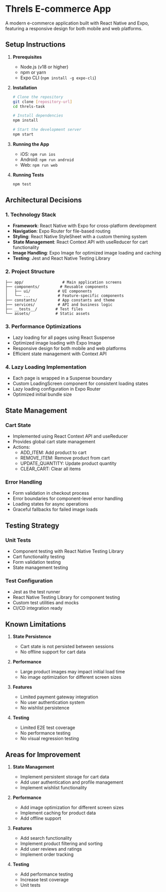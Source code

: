 # Threls E-commerce App

A modern e-commerce application built with React Native and Expo, featuring a responsive design for both mobile and web platforms.

## Setup Instructions

1. **Prerequisites**
   - Node.js (v18 or higher)
   - npm or yarn
   - Expo CLI (`npm install -g expo-cli`)

2. **Installation**
   ```bash
   # Clone the repository
   git clone [repository-url]
   cd threls-task

   # Install dependencies
   npm install

   # Start the development server
   npm start
   ```

3. **Running the App**
   - iOS: `npm run ios`
   - Android: `npm run android`
   - Web: `npm run web`

4. **Running Tests**
   ```bash
   npm test
   ```

## Architectural Decisions

### 1. Technology Stack
- **Framework**: React Native with Expo for cross-platform development
- **Navigation**: Expo Router for file-based routing
- **Styling**: React Native StyleSheet with a custom theming system
- **State Management**: React Context API with useReducer for cart functionality
- **Image Handling**: Expo Image for optimized image loading and caching
- **Testing**: Jest and React Native Testing Library

### 2. Project Structure
```
├── app/                 # Main application screens
├── components/         # Reusable components
│   ├── ui/            # UI components
│   └── ...            # Feature-specific components
├── constants/         # App constants and theme
├── services/          # API and business logic
├── __tests__/        # Test files
└── assets/           # Static assets
```

### 3. Performance Optimizations
- Lazy loading for all pages using React Suspense
- Optimized image loading with Expo Image
- Responsive design for both mobile and web platforms
- Efficient state management with Context API

### 4. Lazy Loading Implementation
- Each page is wrapped in a Suspense boundary
- Custom LoadingScreen component for consistent loading states
- Lazy loading configuration in Expo Router
- Optimized initial bundle size

## State Management

### Cart State
- Implemented using React Context API and useReducer
- Provides global cart state management
- Actions:
  - ADD_ITEM: Add product to cart
  - REMOVE_ITEM: Remove product from cart
  - UPDATE_QUANTITY: Update product quantity
  - CLEAR_CART: Clear all items

### Error Handling
- Form validation in checkout process
- Error boundaries for component-level error handling
- Loading states for async operations
- Graceful fallbacks for failed image loads

## Testing Strategy

### Unit Tests
- Component testing with React Native Testing Library
- Cart functionality testing
- Form validation testing
- State management testing

### Test Configuration
- Jest as the test runner
- React Native Testing Library for component testing
- Custom test utilities and mocks
- CI/CD integration ready

## Known Limitations

1. **State Persistence**
   - Cart state is not persisted between sessions
   - No offline support for cart data

2. **Performance**
   - Large product images may impact initial load time
   - No image optimization for different screen sizes

3. **Features**
   - Limited payment gateway integration
   - No user authentication system
   - No wishlist persistence

4. **Testing**
   - Limited E2E test coverage
   - No performance testing
   - No visual regression testing

## Areas for Improvement

1. **State Management**
   - Implement persistent storage for cart data
   - Add user authentication and profile management
   - Implement wishlist functionality

2. **Performance**
   - Add image optimization for different screen sizes
   - Implement caching for product data
   - Add offline support

3. **Features**
   - Add search functionality
   - Implement product filtering and sorting
   - Add user reviews and ratings
   - Implement order tracking

4. **Testing**
   - Add performance testing
   - Increase test coverage
   - Unit tests


